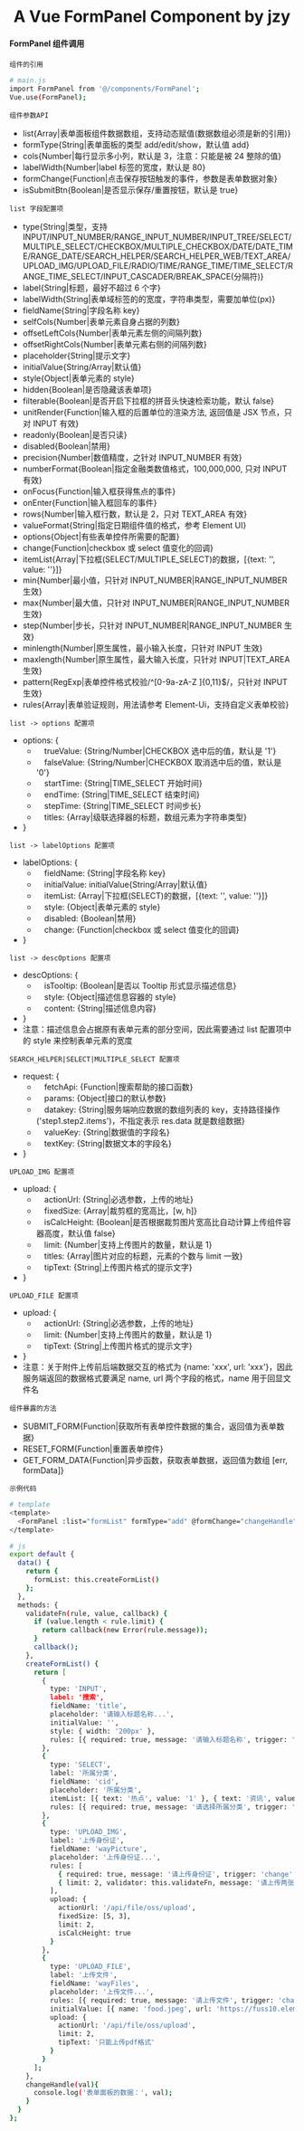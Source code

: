<h1 align="center">
  A Vue FormPanel Component by jzy
</h1>

#### FormPanel 组件调用

`组件的引用`

```bash
# main.js
import FormPanel from '@/components/FormPanel';
Vue.use(FormPanel);
```

`组件参数API`

- list{Array|表单面板组件数据数组，支持动态赋值(数据数组必须是新的引用)}
- formType{String|表单面板的类型 add/edit/show，默认值 add}
- cols{Number|每行显示多小列，默认是 3，注意：只能是被 24 整除的值}
- labelWidth{Number|label 标签的宽度，默认是 80}
- formChange{Function|点击保存按钮触发的事件，参数是表单数据对象}
- isSubmitBtn{Boolean|是否显示保存/重置按钮，默认是 true}

`list 字段配置项`

- type{String|类型，支持 INPUT/INPUT_NUMBER/RANGE_INPUT_NUMBER/INPUT_TREE/SELECT/MULTIPLE_SELECT/CHECKBOX/MULTIPLE_CHECKBOX/DATE/DATE_TIME/RANGE_DATE/SEARCH_HELPER/SEARCH_HELPER_WEB/TEXT_AREA/UPLOAD_IMG/UPLOAD_FILE/RADIO/TIME/RANGE_TIME/TIME_SELECT/RANGE_TIME_SELECT/INPUT_CASCADER/BREAK_SPACE(分隔符)}
- label{String|标题，最好不超过 6 个字}
- labelWidth{String|表单域标签的的宽度，字符串类型，需要加单位(px)}
- fieldName{String|字段名称 key}
- selfCols{Number|表单元素自身占据的列数}
- offsetLeftCols{Number|表单元素左侧的间隔列数}
- offsetRightCols{Number|表单元素右侧的间隔列数}
- placeholder{String|提示文字}
- initialValue{String/Array|默认值}
- style{Object|表单元素的 style}
- hidden{Boolean|是否隐藏该表单项}
- filterable{Boolean|是否开启下拉框的拼音头快速检索功能，默认 false}
- unitRender{Function|输入框的后置单位的渲染方法, 返回值是 JSX 节点，只对 INPUT 有效}
- readonly{Boolean|是否只读}
- disabled{Boolean|禁用}
- precision{Number|数值精度，之针对 INPUT_NUMBER 有效}
- numberFormat{Boolean|指定金融类数值格式，100,000,000, 只对 INPUT 有效}
- onFocus{Function|输入框获得焦点的事件}
- onEnter{Function|输入框回车的事件}
- rows{Number|输入框行数，默认是 2，只对 TEXT_AREA 有效}
- valueFormat{String|指定日期组件值的格式，参考 Element UI}
- options{Object|有些表单控件所需要的配置}
- change{Function|checkbox 或 select 值变化的回调}
- itemList{Array|下拉框(SELECT/MULTIPLE_SELECT)的数据，[{text: '', value: ''}]}
- min{Number|最小值，只针对 INPUT_NUMBER|RANGE_INPUT_NUMBER 生效}
- max{Number|最大值，只针对 INPUT_NUMBER|RANGE_INPUT_NUMBER 生效}
- step{Number|步长，只针对 INPUT_NUMBER|RANGE_INPUT_NUMBER 生效}
- minlength{Number|原生属性，最小输入长度，只针对 INPUT 生效}
- maxlength{Number|原生属性，最大输入长度，只针对 INPUT|TEXT_AREA 生效}
- pattern{RegExp|表单控件格式校验/^[0-9a-zA-Z ]{0,11}\$/，只针对 INPUT 生效}
- rules{Array|表单验证规则，用法请参考 Element-Ui，支持自定义表单校验}

`list -> options 配置项`

- options: {
  - &emsp;trueValue: {String/Number|CHECKBOX 选中后的值，默认是 '1'}
  - &emsp;falseValue: {String/Number|CHECKBOX 取消选中后的值，默认是 '0'}
  - &emsp;startTime: {String|TIME_SELECT 开始时间}
  - &emsp;endTime: {String|TIME_SELECT 结束时间}
  - &emsp;stepTime: {String|TIME_SELECT 时间步长}
  - &emsp;titles: {Array|级联选择器的标题，数组元素为字符串类型}
- }

`list -> labelOptions 配置项`

- labelOptions: {
  - &emsp;fieldName: {String|字段名称 key}
  - &emsp;initialValue: initialValue{String/Array|默认值}
  - &emsp;itemList: {Array|下拉框(SELECT)的数据，[{text: '', value: ''}]}
  - &emsp;style: {Object|表单元素的 style}
  - &emsp;disabled: {Boolean|禁用}
  - &emsp;change: {Function|checkbox 或 select 值变化的回调}
- }

`list -> descOptions 配置项`

- descOptions: {
  - &emsp;isTooltip: {Boolean|是否以 Tooltip 形式显示描述信息}
  - &emsp;style: {Object|描述信息容器的 style}
  - &emsp;content: {String|描述信息内容}
- }
- 注意：描述信息会占据原有表单元素的部分空间，因此需要通过 list 配置项中的 style 来控制表单元素的宽度

`SEARCH_HELPER|SELECT|MULTIPLE_SELECT 配置项`

- request: {
  - &emsp;fetchApi: {Function|搜索帮助的接口函数}
  - &emsp;params: {Object|接口的默认参数}
  - &emsp;datakey: {String|服务端响应数据的数组列表的 key，支持路径操作('step1.step2.items')，不指定表示 res.data 就是数组数据}
  - &emsp;valueKey: {String|数据值的字段名}
  - &emsp;textKey: {String|数据文本的字段名}
- }

`UPLOAD_IMG 配置项`

- upload: {
  - &emsp;actionUrl: {String|必选参数，上传的地址}
  - &emsp;fixedSize: {Array|裁剪框的宽高比，[w, h]}
  - &emsp;isCalcHeight: {Boolean|是否根据裁剪图片宽高比自动计算上传组件容器高度，默认值 false}
  - &emsp;limit: {Number|支持上传图片的数量，默认是 1}
  - &emsp;titles: {Array|图片对应的标题，元素的个数与 limit 一致}
  - &emsp;tipText: {String|上传图片格式的提示文字}
- }

`UPLOAD_FILE 配置项`

- upload: {
  - &emsp;actionUrl: {String|必选参数，上传的地址}
  - &emsp;limit: {Number|支持上传图片的数量，默认是 1}
  - &emsp;tipText: {String|上传图片格式的提示文字}
- }
- 注意：关于附件上传前后端数据交互的格式为 {name: 'xxx', url: 'xxx'}，因此服务端返回的数据格式要满足 name, url 两个字段的格式，name 用于回显文件名

`组件暴露的方法`

- SUBMIT_FORM{Function|获取所有表单控件数据的集合，返回值为表单数据}
- RESET_FORM{Function|重置表单控件}
- GET_FORM_DATA{Function|异步函数，获取表单数据，返回值为数组 [err, formData]}

`示例代码`

```bash
# template
<template>
  <FormPanel :list="formList" formType="add" @formChange="changeHandle" />
</template>

# js
export default {
  data() {
    return {
      formList: this.createFormList()
    };
  },
  methods: {
    validateFn(rule, value, callback) {
      if (value.length < rule.limit) {
        return callback(new Error(rule.message));
      }
      callback();
    },
    createFormList() {
      return [
        {
          type: 'INPUT',
          label: '搜索',
          fieldName: 'title',
          placeholder: '请输入标题名称...',
          initialValue: '',
          style: { width: '200px' },
          rules: [{ required: true, message: '请输入标题名称', trigger: 'blur' }, { min: 3, max: 5, message: '长度在 3 到 5 个字符', trigger: 'blur' }]
        },
        {
          type: 'SELECT',
          label: '所属分类',
          fieldName: 'cid',
          placeholder: '所属分类',
          itemList: [{ text: '热点', value: '1' }, { text: '资讯', value: '2' }],
          rules: [{ required: true, message: '请选择所属分类', trigger: 'change' }]
        },
        {
          type: 'UPLOAD_IMG',
          label: '上传身份证',
          fieldName: 'wayPicture',
          placeholder: '上传身份证...',
          rules: [
            { required: true, message: '请上传身份证', trigger: 'change' },
            { limit: 2, validator: this.validateFn, message: '请上传两张图片', trigger: 'change' }
          ],
          upload: {
            actionUrl: '/api/file/oss/upload',
            fixedSize: [5, 3],
            limit: 2,
            isCalcHeight: true
          }
        },
        {
          type: 'UPLOAD_FILE',
          label: '上传文件',
          fieldName: 'wayFiles',
          placeholder: '上传文件...',
          rules: [{ required: true, message: '请上传文件', trigger: 'change' }],
          initialValue: [{ name: 'food.jpeg', url: 'https://fuss10.elemecdn.com/3/63/4e7f3a15429bfda99bce42a18cdd1jpeg.jpeg?imageMogr2/thumbnail/360x360/format/webp/quality/100' }],
          upload: {
            actionUrl: '/api/file/oss/upload',
            limit: 2,
            tipText: '只能上传pdf格式'
          }
        }
      ];
    },
    changeHandle(val){
      console.log('表单面板的数据：', val);
    }
  }
};
```
